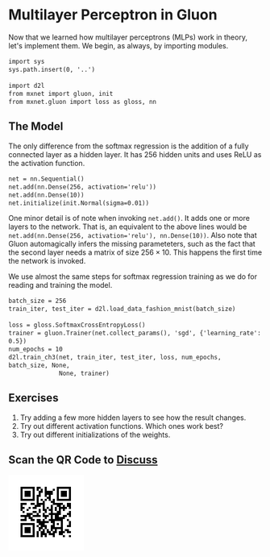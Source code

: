 # Multilayer Perceptron in Gluon

Now that we learned how multilayer perceptrons (MLPs) work in theory, let's implement them. We begin, as always, by importing modules.

```{.python .input}
import sys
sys.path.insert(0, '..')

import d2l
from mxnet import gluon, init
from mxnet.gluon import loss as gloss, nn
```

## The Model

The only difference from the softmax regression is the addition of a fully connected layer as a hidden layer.  It has 256 hidden units and uses ReLU as the activation function.

```{.python .input  n=5}
net = nn.Sequential()
net.add(nn.Dense(256, activation='relu'))
net.add(nn.Dense(10))
net.initialize(init.Normal(sigma=0.01))
```

One minor detail is of note when invoking `net.add()`. It adds one or more layers to the network. That is, an equivalent to the above lines would be `net.add(nn.Dense(256, activation='relu'), nn.Dense(10))`. Also note that Gluon automagically infers the missing parameteters, such as the fact that the second layer needs a matrix of size $256 \times 10$. This happens the first time the network is invoked.

We use almost the same steps for softmax regression training as we do for reading and training the model.

```{.python .input  n=6}
batch_size = 256
train_iter, test_iter = d2l.load_data_fashion_mnist(batch_size)

loss = gloss.SoftmaxCrossEntropyLoss()
trainer = gluon.Trainer(net.collect_params(), 'sgd', {'learning_rate': 0.5})
num_epochs = 10
d2l.train_ch3(net, train_iter, test_iter, loss, num_epochs, batch_size, None,
              None, trainer)
```

## Exercises

1. Try adding a few more hidden layers to see how the result changes.
1. Try out different activation functions. Which ones work best?
1. Try out different initializations of the weights.

## Scan the QR Code to [Discuss](https://discuss.mxnet.io/t/2340)

![](../img/qr_mlp-gluon.svg)
